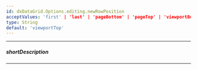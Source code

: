 ```yaml
---
id: dxDataGrid.Options.editing.newRowPosition
acceptValues: 'first' | 'last' | 'pageBottom' | 'pageTop' | 'viewportBottom' | 'viewportTop'
type: String
default: 'viewportTop'
---
```

---
##### shortDescription
<!-- Description goes here -->

---
<!-- Description goes here -->
